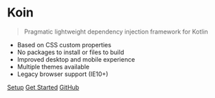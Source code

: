 # Koin

> Pragmatic lightweight dependency injection framework for Kotlin

- Based on CSS custom properties
- No packages to install or files to build
- Improved desktop and mobile experience
- Multiple themes available
- Legacy browser support (IE10+)

[Setup](setup/index)
[Get Started](getting-started/android)
[GitHub](https://github.com/InsertKoinIO/koin)

